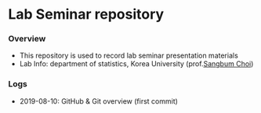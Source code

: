 # Lab Seminar repository

### Overview
* This repository is used to record lab seminar presentation materials
* Lab Info: department of statistics, Korea University (prof.[Sangbum Choi](https://scholar.google.com/citations?hl=ko&user=pofnQN0AAAAJ))
### Logs
* 2019-08-10: GitHub & Git overview (first commit)

